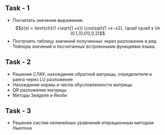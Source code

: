 ## Task - 1
- Посчитать значение выражения: 
$$z(x) = \text{ch}(1 +\sqrt{1 +x}) \cos\sqrt{1 +x−x2}, \quad \quad x \in (0.1,(0.01),0,2)$$
- Построить таблицу значений полученных через разложение в ряд Тейлора значений и посчитанных встроенными функциями языка.

## Task - 2
- Решение СЛАУ, нахождение обратной матрицы, определителя и ранга через LU разложение
- Нахождение нормы и числа обусловленности матрицы
- QR разложение матрицы
- Методы Зейделя и Якоби

## Task - 3
- Решение систем нелинейных уравнений итерационным методом Ньютона
